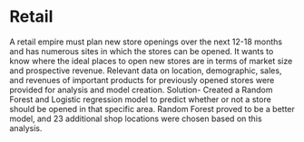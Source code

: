 # Retail
A retail empire must plan new store openings over the next 12-18 months and has numerous sites in which the
stores can be opened. It wants to know where the ideal places to open new stores are in terms of market size and
prospective revenue. Relevant data on location, demographic, sales, and revenues of important products for
previously opened stores were provided for analysis and model creation.
Solution- Created a Random Forest and Logistic regression model to predict whether or not a store should be
opened in that specific area. Random Forest proved to be a better model, and 23 additional shop locations were
chosen based on this analysis.
